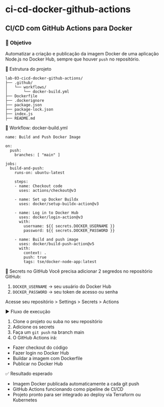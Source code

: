# ci-cd-docker-github-actions
## CI/CD com GitHub Actions para Docker
### 🎯 Objetivo
Automatizar a criação e publicação da imagem Docker de uma aplicação Node.js no Docker Hub, sempre que houver `push` no repositório.

📁 Estrutura do projeto
```
lab-03-cicd-docker-github-actions/
├── .github/
│   └── workflows/
│       └── docker-build.yml
├── Dockerfile
├── .dockerignore
├── package.json
├── package-lock.json
├── index.js
├── README.md
```
🧱 Workflow: docker-build.yml
```
name: Build and Push Docker Image

on:
  push:
    branches: [ "main" ]

jobs:
  build-and-push:
    runs-on: ubuntu-latest

    steps:
    - name: Checkout code
      uses: actions/checkout@v3

    - name: Set up Docker Buildx
      uses: docker/setup-buildx-action@v3

    - name: Log in to Docker Hub
      uses: docker/login-action@v3
      with:
        username: ${{ secrets.DOCKER_USERNAME }}
        password: ${{ secrets.DOCKER_PASSWORD }}

    - name: Build and push image
      uses: docker/build-push-action@v5
      with:
        context: .
        push: true
        tags: tse/docker-node-app:latest
```
🔐 Secrets no GitHub
Você precisa adicionar 2 segredos no repositório GitHub:

1. `DOCKER_USERNAME` → seu usuário do Docker Hub
2. `DOCKER_PASSWORD` → seu token de acesso ou senha

Acesse seu repositório > Settings > Secrets > Actions

▶️ Fluxo de execução
1. Clone o projeto ou suba no seu repositório
2. Adicione os secrets
3. Faça um `git push` na branch main
4. O GitHub Actions irá:
  - Fazer checkout do código
  - Fazer login no Docker Hub
  - Buildar a imagem com Dockerfile
  - Publicar no Docker Hub

✅ Resultado esperado
- Imagem Docker publicada automaticamente a cada git push
- GitHub Actions funcionando como pipeline de CI/CD
- Projeto pronto para ser integrado ao deploy via Terraform ou Kubernetes
